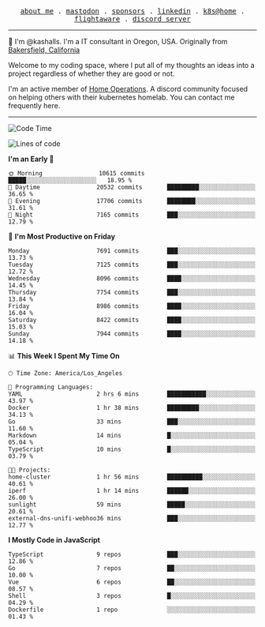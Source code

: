<p align="center">
  <samp>
    <a href="https://jordanjones.org/">about me</a> .
    <a rel="me" href="https://mastodon.social/@kashall">mastodon</a> .
    <a href="https://github.com/sponsors/kashalls">sponsors</a> .
    <a href="https://linkedin.com/in/jordpjones">linkedin</a> .
    <a href="https://github.com/kashalls/home-cluster">k8s@home</a> .
    <a href="https://flightaware.com/adsb/stats/user/kashalls">flightaware</a> .
    <a href="https://discord.gg/V2WrCfqba9">discord server</a>
  </samp>
</p>

----------------------------------------------------------------

:wave: I'm @kashalls. I'm a IT consultant in Oregon, USA. Originally from [Bakersfield, California](https://maps.app.goo.gl/QQMtywTWghpXB6Tu6)

Welcome to my coding space, where I put all of my thoughts an ideas into a project regardless of whether they are good or not.

I'm an active member of [Home Operations](https://discord.gg/home-operations). A discord community focused on helping others with their kubernetes homelab. You can contact me frequently here.

----------------------------------------------------------------
<!--START_SECTION:waka-->
![Code Time](http://img.shields.io/badge/Code%20Time-2%2C182%20hrs%2055%20mins-blue)

![Lines of code](https://img.shields.io/badge/From%20Hello%20World%20I%27ve%20Written-9.9%20million%20lines%20of%20code-blue)

**I'm an Early 🐤** 

```text
🌞 Morning                10615 commits       █████░░░░░░░░░░░░░░░░░░░░   18.95 % 
🌆 Daytime                20532 commits       █████████░░░░░░░░░░░░░░░░   36.65 % 
🌃 Evening                17706 commits       ████████░░░░░░░░░░░░░░░░░   31.61 % 
🌙 Night                  7165 commits        ███░░░░░░░░░░░░░░░░░░░░░░   12.79 % 
```
📅 **I'm Most Productive on Friday** 

```text
Monday                   7691 commits        ███░░░░░░░░░░░░░░░░░░░░░░   13.73 % 
Tuesday                  7125 commits        ███░░░░░░░░░░░░░░░░░░░░░░   12.72 % 
Wednesday                8096 commits        ████░░░░░░░░░░░░░░░░░░░░░   14.45 % 
Thursday                 7754 commits        ███░░░░░░░░░░░░░░░░░░░░░░   13.84 % 
Friday                   8986 commits        ████░░░░░░░░░░░░░░░░░░░░░   16.04 % 
Saturday                 8422 commits        ████░░░░░░░░░░░░░░░░░░░░░   15.03 % 
Sunday                   7944 commits        ████░░░░░░░░░░░░░░░░░░░░░   14.18 % 
```


📊 **This Week I Spent My Time On** 

```text
🕑︎ Time Zone: America/Los_Angeles

💬 Programming Languages: 
YAML                     2 hrs 6 mins        ███████████░░░░░░░░░░░░░░   43.97 % 
Docker                   1 hr 38 mins        █████████░░░░░░░░░░░░░░░░   34.13 % 
Go                       33 mins             ███░░░░░░░░░░░░░░░░░░░░░░   11.60 % 
Markdown                 14 mins             █░░░░░░░░░░░░░░░░░░░░░░░░   05.04 % 
TypeScript               10 mins             █░░░░░░░░░░░░░░░░░░░░░░░░   03.79 % 

🐱‍💻 Projects: 
home-cluster             1 hr 56 mins        ██████████░░░░░░░░░░░░░░░   40.61 % 
iperf                    1 hr 14 mins        ██████░░░░░░░░░░░░░░░░░░░   26.00 % 
sunlight                 59 mins             █████░░░░░░░░░░░░░░░░░░░░   20.61 % 
external-dns-unifi-webhoo36 mins             ███░░░░░░░░░░░░░░░░░░░░░░   12.77 % 
```

**I Mostly Code in JavaScript** 

```text
TypeScript               9 repos             ███░░░░░░░░░░░░░░░░░░░░░░   12.86 % 
Go                       7 repos             ██░░░░░░░░░░░░░░░░░░░░░░░   10.00 % 
Vue                      6 repos             ██░░░░░░░░░░░░░░░░░░░░░░░   08.57 % 
Shell                    3 repos             █░░░░░░░░░░░░░░░░░░░░░░░░   04.29 % 
Dockerfile               1 repo              ░░░░░░░░░░░░░░░░░░░░░░░░░   01.43 % 
```




<!--END_SECTION:waka-->